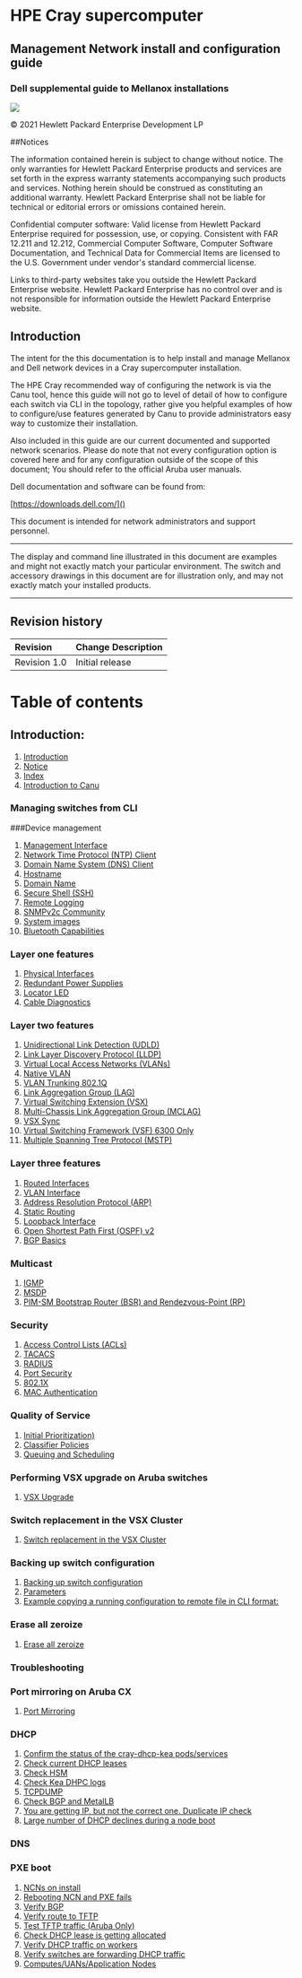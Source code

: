 # HPE Cray supercomputer

## Management Network install and configuration guide

### Dell supplemental guide to Mellanox installations

![](/docs-csm/operations/network/network_management_install_guide/img/intro.png)

© 2021 Hewlett Packard Enterprise Development LP

##Notices

The information contained herein is subject to change without notice. The only warranties for Hewlett Packard Enterprise products and services are set forth in the express warranty statements accompanying such products and services. Nothing herein should be construed as constituting an additional warranty. Hewlett Packard Enterprise shall not be liable for technical or editorial errors or omissions contained herein.

Confidential computer software: Valid license from Hewlett Packard Enterprise required for possession, use, or copying. Consistent with FAR 12.211 and 12.212, Commercial Computer Software, Computer Software Documentation, and Technical Data for Commercial Items are licensed to the U.S. Government under vendor's standard commercial license.

Links to third-party websites take you outside the Hewlett Packard Enterprise website. Hewlett Packard Enterprise has no control over and is not responsible for information outside the Hewlett Packard Enterprise website.

## Introduction

The intent for the this documentation is to help install and manage Mellanox and Dell network devices in a Cray supercomputer installation.

The HPE Cray recommended way of configuring the network is via the Canu tool, hence this guide will not go to level of detail of how to configure each switch via CLI in the topology, rather give you helpful examples of how to configure/use features generated by Canu to provide administrators easy way to customize their installation.

Also included in this guide are our current documented and supported network scenarios.
Please do note that not every configuration option is covered here and for any configuration outside of the scope of this document; You should refer to the official Aruba user manuals.

Dell documentation and software can be found from:

[https://downloads.dell.com/]()

This document is intended for network administrators and support personnel.

__________________________________
The display and command line illustrated in this document are examples and might not exactly match your particular environment. The switch and accessory drawings in this document are for illustration only, and may not exactly match your installed products.
__________________________________

## Revision history

| Revision      | Change Description |
| :---        |    :----   |
| Revision 1.0      | Initial release      |

# Table of contents

## Introduction:

   1. [Introduction](#index)
   1. [Notice](#index)
   1. [Index](#index)
   1. [Introduction to Canu](#introduction_to_canu)

### Managing switches from CLI

###Device management
  1. [Management Interface](#management_interface)
  1. [Network Time Protocol (NTP) Client](#ntp)
  1. [Domain Name System (DNS) Client](#dns-client)
  1. [Hostname](#hostname)
  1. [Domain Name](#domain_name)
  1. [Secure Shell (SSH)](#ssh)
  1. [Remote Logging](#remote_logging)
  1. [SNMPv2c Community](#snmp-community)
  1. [System images](#system_images)
  1. [Bluetooth Capabilities](#bluetooth)

### Layer one features
  1. [Physical Interfaces](#physical_interfaces)
  1. [Redundant Power Supplies](#redundant_power_supplies)
  1. [Locator LED](#locator_led)
  1. [Cable Diagnostics](#cable_diagnostics)

### Layer two features
  1. [Unidirectional Link Detection (UDLD)](#udld)
  1. [Link Layer Discovery Protocol (LLDP)](#lldp)
  1. [Virtual Local Access Networks (VLANs)](#vlan)
  1. [Native VLAN](#native_vlan)
  1. [VLAN Trunking 802.1Q](#vlan_trunking_8021q)
  1. [Link Aggregation Group (LAG)](#lag)
  1. [Virtual Switching Extension (VSX)](#vsx)
  1. [Multi-Chassis Link Aggregation Group (MCLAG)](#mlag)
  1. [VSX Sync](#vsx_sync)
  1. [Virtual Switching Framework (VSF) 6300 Only](#vsf)
  1. [Multiple Spanning Tree Protocol (MSTP)](#mstp)

### Layer three features
  1. [Routed Interfaces](#routed_interface)
  1. [VLAN Interface](#vlan_interface)
  1. [Address Resolution Protocol (ARP)](#arp)
  1. [Static Routing](#static_routing)
  1. [Loopback Interface](#loopback)
  1. [Open Shortest Path First (OSPF) v2](#ospfv2)
  1. [BGP Basics](#bgp_basic)

### Multicast
  1. [IGMP](#igmp)
  1. [MSDP](#msdp)
  1. [PIM-SM Bootstrap Router (BSR) and Rendezvous-Point (RP)](#pim)

### Security
  1. [Access Control Lists (ACLs)](#acl)
  1. [TACACS](#tacacs)
  1. [RADIUS](#radius)
  1. [Port Security](#port_security)
  1. [802.1X](#8021x)
  1. [MAC Authentication](#mac_auth)

### Quality of Service
  1. [Initial Prioritization)](#initial_prioritization)
  1. [Classifier Policies](#classifier_policies)
  1. [Queuing and Scheduling](#queuing_and_scheduling)

### Performing VSX upgrade on Aruba switches
  1. [VSX Upgrade](#upgrade)

### Switch replacement in the VSX Cluster
  1. [Switch replacement in the VSX Cluster](#vsx_switch_replacement)

### Backing up switch configuration
  1. [Backing up switch configuration](#backup)
  1. [Parameters](#)
  1. [Example copying a running configuration to remote file in CLI format:](#)

### Erase all zeroize
  1. [Erase all zeroize](#zeroize)
 
### Troubleshooting

### Port mirroring on Aruba CX
  1. [Port Mirroring](#port_mirroring)

### DHCP
  1. [Confirm the status of the cray-dhcp-kea pods/services](#status_of_cray-dhcp-kea_pods.md)
  1. [Check current DHCP leases](#check_current_dhcp_leases)
  1. [Check HSM](#check_hsm)
  1. [Check Kea DHPC logs](#check_kea_dhcp_logs)
  1. [TCPDUMP](#ncn_tcpdump)
  1. [Check BGP and MetalLB](#check_bgp_and_metallb)
  1. [You are getting IP, but not the correct one. Duplicate IP check](#duplicate_ip)
  1. [Large number of DHCP declines during a node boot](#dhcp_decline)

### DNS

### PXE boot

  1. [NCNs on install](#ncns_on_install)
  1. [Rebooting NCN and PXE fails](#reboot_pxe_fail)
  1. [Verify BGP](#verify_bgp)
  1. [Verify route to TFTP](#verify_route_to_tftp)
  1. [Test TFTP traffic (Aruba Only)](#test_tftp_traffic)
  1. [Check DHCP lease is getting allocated](#check_dhcp_lease_is_getting_allocated)
  1. [Verify DHCP traffic on workers](#verify_dhcp_traffic_on_workers)
  1. [Verify switches are forwarding DHCP traffic](#verify-switches_are_forwarding_dhcp_traffic)
  1. [Computes/UANs/Application Nodes](#compute_uan_application_nodes)







